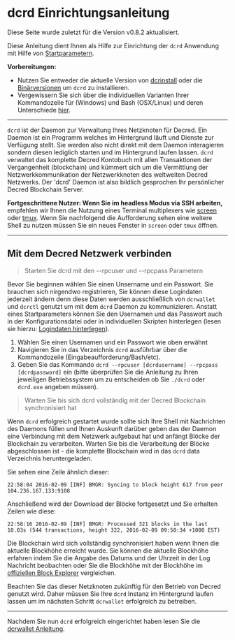 # **dcrd Einrichtungsanleitung**

Diese Seite wurde zuletzt für die Version v0.8.2 aktualisiert.

Diese Anleitung dient Ihnen als Hilfe zur Einrichtung der `dcrd` Anwendung mit Hilfe von [Startparametern](/getting-started/startup-basics.md#startup-command-flags). 

**Vorbereitungen:**

- Nutzen Sie entweder die aktuelle Version von [dcrinstall](/getting-started/install-guide.md#dcrinstall) oder die [Binärversionen](/getting-started/install-guide.md#binary-releases) um `dcrd` zu installieren.
- Vergewissern Sie sich über die individuellen Varianten Ihrer Kommandozeile für (Windows) und Bash (OSX/Linux) und deren Unterschiede [hier](/getting-started/cli-differences.md).

---

`dcrd` ist der Daemon zur Verwaltung Ihres Netzknoten für Decred. Ein Daemon ist ein Programm welches im Hintergrund läuft und Dienste zur Verfügung stellt. Sie werden also nicht direkt mit dem Daemon interagieren sondern diesen lediglich starten und im Hintergrund laufen lassen. `dcrd` verwaltet das komplette Decred Kontobuch mit allen Transaktionen der Vergangenheit (blockchain) und kümmert sich um die Vermittlung der Netzwerkkommunikation der Netzwerkknoten des weltweiten Decred Netzwerks. Der 'dcrd' Daemon ist also bildlich gesprochen Ihr persönlicher Decred Blockchain Server.

**Fortgeschrittene Nutzer: Wenn Sie im headless Modus via SSH arbeiten,** empfehlen wir Ihnen die Nutzung eines Terminal multiplexers wie [screen](http://www.howtogeek.com/howto/ubuntu/keep-your-ssh-session-running-when-you-disconnect/)
oder [tmux](https://tmux.github.io/). Wenn Sie nachfolgend die Aufforderung sehen eine weitere Shell zu nutzen müssen Sie ein neues Fenster in `screen`
oder `tmux` öffnen.

---

## **<i class="fa fa-cloud"></i> Mit dem Decred Netzwerk verbinden**

> Starten Sie dcrd mit den --rpcuser und --rpcpass Parametern

Bevor Sie beginnen wählen Sie einen Unsername und ein Passwort. Sie brauchen sich nirgendwo registrieren, Sie können diese Logindaten jederzeit ändern denn diese Daten werden ausschließlich von `dcrwallet` und `dcrctl` genutzt um mit dem `dcrd` Daemon zu kommunizieren. Anstatt eines Startparameters können Sie den Usernamen und das Passwort auch in der Konfigurationsdatei oder in individuellen Skripten hinterlegen (lesen sie hierzu: [Logindaten hinterlegen](/advanced/storing-login-details.md)).

1. Wählen Sie einen Usernamen und ein Passwort wie oben erwähnt
2. Navigieren Sie in das Verzeichnis `dcrd` ausführbar über die Kommandozeile (Eingabeaufforderung/Bash/etc).
3. Geben Sie das Kommando `dcrd --rpcuser [dcrdusername] --rpcpass [dcrdpassword]` ein (bitte überprüfen Sie die Anleitung zu Ihren jeweiligen Betriebssystem um zu entscheiden ob Sie `./dcrd` oder `dcrd.exe` angeben müssen).

> Warten Sie bis sich dcrd vollständig mit der Decred Blockchain synchronisiert hat

Wenn `dcrd` erfolgreich gestartet wurde sollte sich Ihre Shell mit Nachrichten des Daemons füllen und Ihnen Auskunft darüber geben das der Daemon eine Verbindung mit dem Netzwerk aufgebaut hat und anfängt Blöcke der Blockchain zu verarbeiten. Warten Sie bis die Verarbeitung der Blöcke abgeschlossen ist - die komplette Blockchain wird in das `dcrd` data Verzeichnis heruntergeladen. 

Sie sehen eine Zeile ähnlich dieser:

```no-highlight
22:58:04 2016-02-09 [INF] BMGR: Syncing to block height 617 from peer 104.236.167.133:9108
```

Anschließend wird der Download der Blöcke fortgesetzt und Sie erhalten Zeilen wie diese:

```no-highlight
22:58:16 2016-02-09 [INF] BMGR: Processed 321 blocks in the last 10.03s (544 transactions, height 322, 2016-02-09 09:50:34 +1000 EST)
```

Die Blockchain wird sich vollständig synchronisiert haben wenn Ihnen die aktuelle Blockhöhe erreicht wurde. Sie können die aktuelle Blockhöhe erfahren indem Sie die Angabe des Datums und der Uhrzeit in der Log Nachricht beobachten oder Sie die Blockhöhe mit der Blockhöhe im [offiziellen Block Explorer](https://mainnet.decred.org/) vergleichen.  

Beachten Sie das dieser Netzknoten zukünftig für den Betrieb von Decred genutzt wird. Daher müssen Sie Ihre `dcrd` Instanz im Hintergrund laufen lassen um im nächsten Schritt `dcrwallet` erfolgreich zu betreiben.

---

Nachdem Sie nun `dcrd` erfolgreich eingerichtet haben lesen Sie die [dcrwallet Anleitung](/getting-started/user-guides/dcrwallet-setup.md).